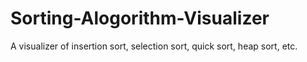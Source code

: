 # Sorting-Alogorithm-Visualizer
A visualizer of insertion sort, selection sort, quick sort, heap sort, etc.
